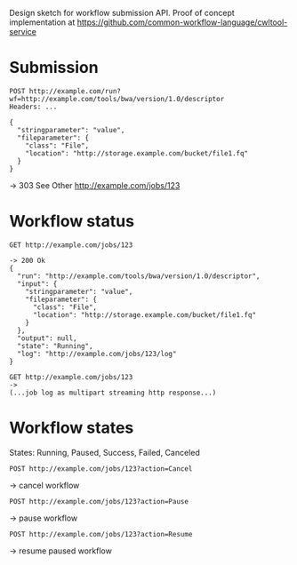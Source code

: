 Design sketch for workflow submission API.  Proof of concept implementation at
https://github.com/common-workflow-language/cwltool-service

# Submission
```
POST http://example.com/run?wf=http://example.com/tools/bwa/version/1.0/descriptor
Headers: ...

{
  "stringparameter": "value",
  "fileparameter": {
    "class": "File",
    "location": "http://storage.example.com/bucket/file1.fq"
  }
}
```

-> 303 See Other http://example.com/jobs/123

# Workflow status
```
GET http://example.com/jobs/123

-> 200 Ok
{
  "run": "http://example.com/tools/bwa/version/1.0/descriptor",
  "input": {
    "stringparameter": "value",
    "fileparameter": {
      "class": "File",
      "location": "http://storage.example.com/bucket/file1.fq"
    }
  },
  "output": null,
  "state": "Running",
  "log": "http://example.com/jobs/123/log"
}
```

```
GET http://example.com/jobs/123
->
(...job log as multipart streaming http response...)
```

# Workflow states
States: Running, Paused, Success, Failed, Canceled

```
POST http://example.com/jobs/123?action=Cancel
```

-> cancel workflow

```
POST http://example.com/jobs/123?action=Pause
```

-> pause workflow

```
POST http://example.com/jobs/123?action=Resume
```

-> resume paused workflow
